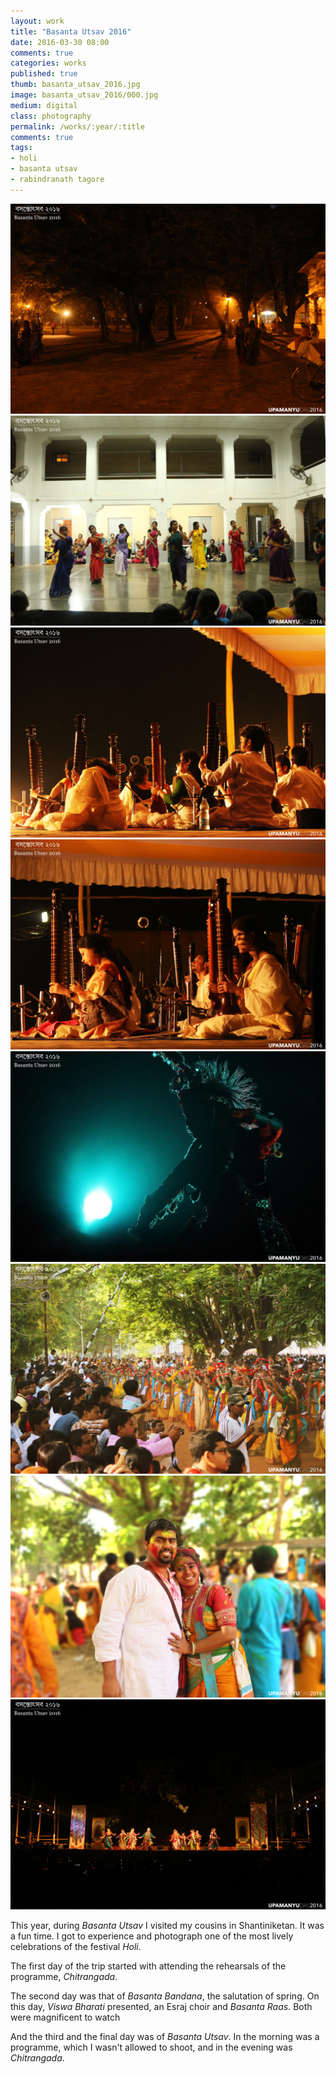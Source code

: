 ```yaml
---
layout: work
title: "Basanta Utsav 2016"
date: 2016-03-30 08:00
comments: true
categories: works
published: true
thumb: basanta_utsav_2016.jpg
image: basanta_utsav_2016/000.jpg
medium: digital
class: photography
permalink: /works/:year/:title
comments: true
tags:
- holi
- basanta utsav
- rabindranath tagore
---
```


<div class="fotorama" data-keyboard="true" data-arrows="true" data-click="true" data-swipe="true" data-autoplay="true" data-loop="true">
    <img src="/images/works/basanta_utsav_2016/01.jpg" alt="holi, basanta utsav, shantiniketan, viswa bharati" data-caption="Asram Complex">
    <img src="/images/works/basanta_utsav_2016/02.jpg" alt="holi, basanta utsav, shantiniketan, viswa bharati" data-caption="Chitrangada Rehearsals">
    <img src="/images/works/basanta_utsav_2016/03.jpg" alt="holi, basanta utsav, shantiniketan, viswa bharati" data-caption="Esraj Choir">
    <img src="/images/works/basanta_utsav_2016/04.jpg" alt="holi, basanta utsav, shantiniketan, viswa bharati" data-caption="Esraj Symphony">
    <img src="/images/works/basanta_utsav_2016/05.jpg" alt="holi, basanta utsav, shantiniketan, viswa bharati" data-caption="Krishna - Basanta Raas">
    <img src="/images/works/basanta_utsav_2016/06.jpg" alt="holi, basanta utsav, shantiniketan, viswa bharati" data-caption="Basanta Utsav Parikrama">
    <img src="/images/works/basanta_utsav_2016/07.jpg" alt="holi, basanta utsav, shantiniketan, viswa bharati" data-caption="My Sister and Me">
    <img src="/images/works/basanta_utsav_2016/08.jpg" alt="holi, basanta utsav, shantiniketan, viswa bharati, chitrangada" data-caption="Chitrangada">
</div>

This year, during _Basanta Utsav_ I visited my cousins in Shantiniketan. It was a fun time. I got to experience and photograph one of the most lively celebrations of the festival _Holi_.

The first day of the trip started with attending the rehearsals of the programme, _Chitrangada_.

The second day was that of _Basanta Bandana_, the salutation of spring. On this day, _Viswa Bharati_ presented, an Esraj choir and _Basanta Raas_. Both were magnificent to watch

And the third and the final day was of _Basanta Utsav_. In the morning was a programme, which I wasn't allowed to shoot, and in the evening was _Chitrangada_.